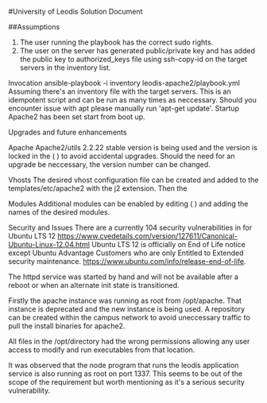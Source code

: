 #University of Leodis Solution Document

##Assumptions
1. The user running the playbook has the correct sudo rights.
2. The user on the server has generated public/private key and has added the public key to authorized_keys file using ssh-copy-id on the target servers in the inventory list.

Invocation
ansible-playbook -i inventory leodis-apache2/playbook.yml
Assuming there's an inventory file with the target servers.  This is an idempotent script and can be run as many times as neccessary.
Should you encounter issue with apt please manually run  'apt-get update'.
Startup
Apache2 has been set start from boot up.


Upgrades and future enhancements

Apache
Apache2/utils 2.2.22 stable version is being used and the version is locked in the ( ) to avoid accidental upgrades.  Should the need for an upgrade be neccessary, the version number can be changed.  

Vhosts
The desired vhost configuration file can be created and added to the templates/etc/apache2 with the j2 extension. Then the 

Modules
Additional modules can be enabled by editing ( ) and adding the names of the desired modules.

Security and Issues
There are a currently 104 security vulnerabilities in for Ubuntu LTS 12
https://www.cvedetails.com/version/127611/Canonical-Ubuntu-Linux-12.04.html
Ubuntu LTS 12 is officially on End of Life notice except Ubuntu Advantage Customers who are only Entitled to  Extended security maintenance.
https://www.ubuntu.com/info/release-end-of-life.

The httpd service was started by hand and will not be available after a reboot or when an alternate init state is transitioned.

Firstly the apache instance was running as root from /opt/apache.  That instance is deprecated and the new instance is being used.  A repository can be created within the campus network to avoid uneccessary traffic to pull the install binaries for apache2.

All files in the /opt/directory had the wrong permissions allowing any user access to modify and run executables from that location.

It was observed that the node program that runs the leodis application service is also running as root on port 1337.   This seems to be out of the scope of the requirement but worth mentioning as it's a serious security vulnerability.
